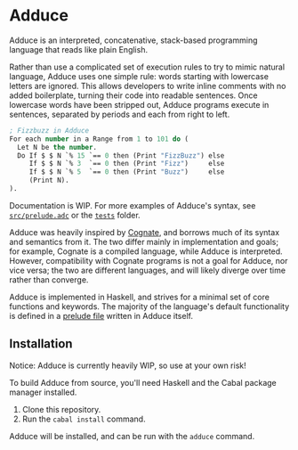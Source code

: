 # Adduce

Adduce is an interpreted, concatenative, stack-based programming language that reads like plain English.

Rather than use a complicated set of execution rules to try to mimic natural language, Adduce uses one simple rule:
words starting with lowercase letters are ignored. This allows developers to write inline comments with no added
boilerplate, turning their code into readable sentences. Once lowercase words have been stripped out, Adduce programs
execute in sentences, separated by periods and each from right to left.

```lisp
; Fizzbuzz in Adduce
For each number in a Range from 1 to 101 do (
  Let N be the number.
  Do If $ $ N `% 15 `== 0 then (Print "FizzBuzz") else
     If $ $ N `% 3  `== 0 then (Print "Fizz")     else
     If $ $ N `% 5  `== 0 then (Print "Buzz")     else
     (Print N).
).
```

Documentation is WIP. For more examples of Adduce's syntax, see [`src/prelude.adc`](src/prelude.adc) or the [`tests`](tests) folder.

Adduce was heavily inspired by [Cognate](https://github.com/cognate-lang/cognate), and borrows much of its syntax and
semantics from it. The two differ mainly in implementation and goals; for example, Cognate is a compiled language, while
Adduce is interpreted. However, compatibility with Cognate programs is not a goal for Adduce, nor vice versa; the two are
different languages, and will likely diverge over time rather than converge.

Adduce is implemented in Haskell, and strives for a minimal set of core functions and keywords. The majority of the language's
default functionality is defined in a [prelude file](src/prelude.adc) written in Adduce itself.

## Installation

Notice: Adduce is currently heavily WIP, so use at your own risk!

To build Adduce from source, you'll need Haskell and the Cabal package manager installed.

1. Clone this repository.
2. Run the `cabal install` command.

Adduce will be installed, and can be run with the `adduce` command.

